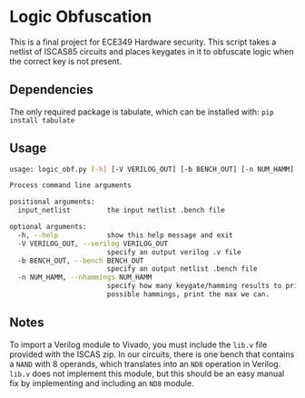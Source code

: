 # Logic Obfuscation
This is a final project for ECE349 Hardware security. This script takes a
netlist of ISCAS85 circuits and places keygates in it to obfuscate logic when
the correct key is not present.

## Dependencies
The only required package is tabulate, which can be installed with:
```pip install tabulate```

## Usage
```sh
usage: logic_obf.py [-h] [-V VERILOG_OUT] [-b BENCH_OUT] [-n NUM_HAMM] input_netlist

Process command line arguments

positional arguments:
  input_netlist         the input netlist .bench file

optional arguments:
  -h, --help            show this help message and exit
  -V VERILOG_OUT, --verilog VERILOG_OUT
                        specify an output verilog .v file
  -b BENCH_OUT, --bench BENCH_OUT
                        specify an output netlist .bench file
  -n NUM_HAMM, --nhammings NUM_HAMM
                        specify how many keygate/hamming results to print. if the number specified is greater than the total number of
                        possible hammings, print the max we can.
```

## Notes
To import a Verilog module to Vivado, you must include the `lib.v` file
provided with the ISCAS zip. In our circuits, there is one bench that
contains a `NAND` with 8 operands, which translates into an `ND8` operation
in Verilog. `lib.v` does not implement this module, but this should be an
easy manual fix by implementing and including an `ND8` module.
